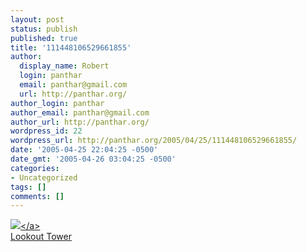 ```yaml
---
layout: post
status: publish
published: true
title: '111448106529661855'
author:
  display_name: Robert
  login: panthar
  email: panthar@gmail.com
  url: http://panthar.org/
author_login: panthar
author_email: panthar@gmail.com
author_url: http://panthar.org/
wordpress_id: 22
wordpress_url: http://panthar.org/2005/04/25/111448106529661855/
date: '2005-04-25 22:04:25 -0500'
date_gmt: '2005-04-26 03:04:25 -0500'
categories:
- Uncategorized
tags: []
comments: []
---
```

<p><a href='http:&#47;&#47;photos1.blogger.com&#47;img&#47;40&#47;3417&#47;1024&#47;DSCF0114.jpg'><img border='0' src='http:&#47;&#47;photos1.blogger.com&#47;img&#47;40&#47;3417&#47;320&#47;DSCF0114.jpg'&#47;><&#47;a><br />
Lookout Tower</p>
